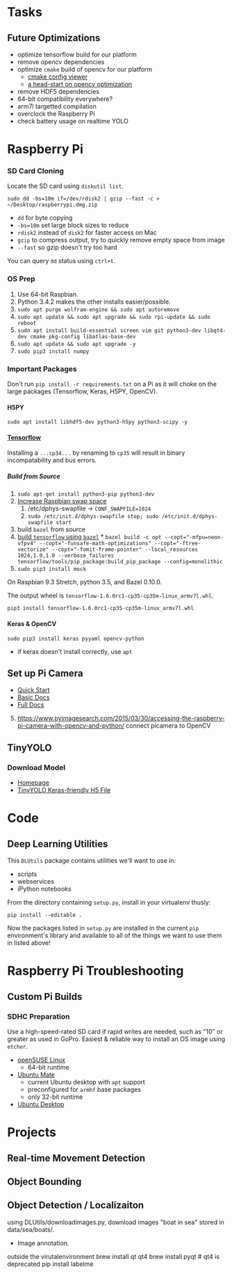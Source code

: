 # Tasks


## Future Optimizations

  * optimize tensorflow build for our platform
  * remove opencv dependencies
  * optimize `cmake` build of opencv for our platform
    * [cmake config viewer](https://stackoverflow.com/a/42945360/1949791)
    * [a head-start on opencv optimization](http://amritamaz.net/blog/opencv-config)
  * remove HDF5 dependencies
  * 64-bit compatibility everywhere?
  * arm7l targetted compilation
  * overclock the Raspberry Pi
  * check battery usage on realtime YOLO

# Raspberry Pi

### SD Card Cloning

Locate the SD card using `diskutil list`.

    sudo dd -bs=10m if=/dev/rdisk2 | gzip --fast -c > ~/Desktop/raspberrypi.dmg.zip

  * `dd` for byte copying
  * `-bs=10m` set large block sizes to reduce 
  * `rdisk2` instead of `disk2` for faster access on Mac
  * `gzip` to compress output, try to quickly remove empty space from image
  * `--fast` so gzip doesn't try too hard

You can query `dd` status using `ctrl+t`.

### OS Prep

  1. Use 64-bit Raspbian. 
  2. Python 3.4.2 makes the other installs easier/possible.
  3. `sudo apt purge wolfram-engine && sudo apt autoremove`
  3. `sudo apt update && sudo apt upgrade && sudo rpi-update && sudo reboot`
  4. `sudo apt install build-essential screen vim git python3-dev libqt4-dev cmake pkg-config libatlas-base-dev`
  5. `sudo apt update && sudo apt upgrade -y`
  6. `sudo pip3 install numpy`

### Important Packages

Don't run `pip install -r requirements.txt` on a Pi as it will choke on the large packages (Tensorflow, Keras, H5PY, OpenCV).

#### H5PY

    sudo apt install libhdf5-dev python3-h5py python3-scipy -y

#### [Tensorflow](https://github.com/samjabrahams/tensorflow-on-raspberry-pi/blob/master/GUIDE.md)

Installing a `...cp34...` by renaming to `cp35` will result in binary incompatability and bus errors.

##### Build from Source

  1. `sudo apt-get install python3-pip python3-dev`
  2. [Increase Raspbian swap space](https://www.bitpi.co/2015/02/11/how-to-change-raspberry-pis-swapfile-size-on-rasbian/)
      1. /etc/dphys-swapfile -> `CONF_SWAPFILE=1024`
      2. `sudo /etc/init.d/dphys-swapfile stop; sudo /etc/init.d/dphys-swapfile start`
  3. build `bazel` from source 
  4. [build `tensorflow` using `bazel`](https://www.tensorflow.org/install/install_sources)
    * `bazel build -c opt --copt="-mfpu=neon-vfpv4" --copt="-funsafe-math-optimizations" --copt="-ftree-vectorize" --copt="-fomit-frame-pointer" --local_resources 1024,1.0,1.0 --verbose_failures tensorflow/tools/pip_package:build_pip_package --config=monolithic`
  5. `sudo pip3 install mock`


On Raspbian 9.3 Stretch, python 3.5, and Bazel 0.10.0.

The output wheel is `tensorflow-1.6.0rc1-cp35-cp35m-linux_armv7l.whl`.

`pip3 install tensorflow-1.6.0rc1-cp35-cp35m-linux_armv7l.whl` 

#### Keras & OpenCV

    sudo pip3 install keras pyyaml opencv-python

  * if keras doesn't install correctly, use `apt`


## Set up Pi Camera

  * [Quick Start](https://projects.raspberrypi.org/en/projects/getting-started-with-picamera)
  * [Basic Docs](https://www.raspberrypi.org/documentation/usage/camera/python/README.md)
  * [Full Docs](http://picamera.readthedocs.io/en/release-1.13/recipes2.html)

  5. https://www.pyimagesearch.com/2015/03/30/accessing-the-raspberry-pi-camera-with-opencv-and-python/ connect picamera to OpenCV


## TinyYOLO

### Download Model

  * [Homepage](https://pjreddie.com/darknet/yolo/)
  * [TinyYOLO Keras-friendly H5 File](https://drive.google.com/open?id=1zm4diNjmf1-MOwFTQ8QhPrBSpQHJ1JM5)

# Code

## Deep Learning Utilities

This `DLUtils` package contains utilities we'll want to use in:

  * scripts
  * webservices
  * iPython notebooks

From the directory containing `setup.py`, install in your virtualenv thusly:

    pip install --editable .

Now the packages listed in `setup.py` are installed in the current `pip` environment's library and available to all of the things we want to use them in listed above!

# Raspberry Pi Troubleshooting

## Custom Pi Builds

### SDHC Preparation

Use a high-speed-rated SD card if rapid writes are needed, such as "10" or greater as used in GoPro.
Easiest & reliable way to install an OS image using `etcher`.

  * [openSUSE Linux](https://en.opensuse.org/HCL:Raspberry_Pi3)
    * 64-bit runtime
  * [Ubuntu Mate](https://ubuntu-mate.org/raspberry-pi/)
    - current Ubuntu desktop with `apt` support
    - preconfigured for `armhf` base packages
    * only 32-bit runtime
  * [Ubuntu Desktop](https://www.ubuntu.com/download)

# Projects

## Real-time Movement Detection

## Object Bounding

## Object Detection / Localizaiton

using DLUtils/downloadimages.py, download images "boat in sea"
stored in data/sea/boats/.

* Image annotation.

outside the virutalenvironment
brew install qt qt4 
brew install pyqt  # qt4 is deprecated
pip install labelme

